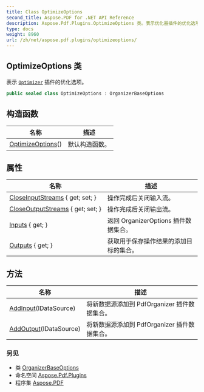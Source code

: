```yaml
---
title: Class OptimizeOptions
second_title: Aspose.PDF for .NET API Reference
description: Aspose.Pdf.Plugins.OptimizeOptions 类。表示优化器插件的优化选项
type: docs
weight: 8960
url: /zh/net/aspose.pdf.plugins/optimizeoptions/
---
```

## OptimizeOptions 类

表示 [`Optimizer`](../optimizer/) 插件的优化选项。

```csharp
public sealed class OptimizeOptions : OrganizerBaseOptions
```

## 构造函数

| 名称 | 描述 |
| --- | --- |
| [OptimizeOptions](optimizeoptions/)() | 默认构造函数。 |

## 属性

| 名称 | 描述 |
| --- | --- |
| [CloseInputStreams](../../aspose.pdf.plugins/organizerbaseoptions/closeinputstreams/) { get; set; } | 操作完成后关闭输入流。 |
| [CloseOutputStreams](../../aspose.pdf.plugins/organizerbaseoptions/closeoutputstreams/) { get; set; } | 操作完成后关闭输出流。 |
| [Inputs](../../aspose.pdf.plugins/organizerbaseoptions/inputs/) { get; } | 返回 OrganizerOptions 插件数据集合。 |
| [Outputs](../../aspose.pdf.plugins/organizerbaseoptions/outputs/) { get; } | 获取用于保存操作结果的添加目标的集合。 |

## 方法

| 名称 | 描述 |
| --- | --- |
| [AddInput](../../aspose.pdf.plugins/organizerbaseoptions/addinput/)(IDataSource) | 将新数据源添加到 PdfOrganizer 插件数据集合。 |
| [AddOutput](../../aspose.pdf.plugins/organizerbaseoptions/addoutput/)(IDataSource) | 将新数据源添加到 PdfOrganizer 插件数据集合。 |

### 另见

* 类 [OrganizerBaseOptions](../organizerbaseoptions/)
* 命名空间 [Aspose.Pdf.Plugins](../../aspose.pdf.plugins/)
* 程序集 [Aspose.PDF](../../)